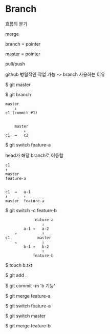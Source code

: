 # Branch

흐름의 분기

merge

branch = pointer

master = pointer

pull/push

github 병렬적인 작업 가능 -> branch 사용하는 이유



$ git master

$ git branch

```
master
	↓
c1 (commit #1)


	master
		↓
c1	→	c2
```



$ git switch feature-a

head가 해당 branch로 이동함

```
c1
↑
master
feature-a


c1	→	a-1
↑		↑
master	feature-a
```



$ git switch -c feature-b

```
			feature-a
				↓
		a-1	→	a-2
	↗			↑
c1			  master
	↘			↓
		b-1	→	b-2
				↑
			feature-b
```

$ touch b.txt

$ git add . 

$ git commit -m 'b 기능'

$ git merge feature-a

$ git switch feature-a

$ git switch master

$ git merge feature-b

